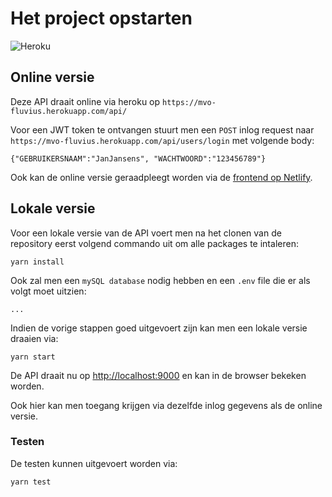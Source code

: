 # Het project opstarten
![Heroku](http://heroku-badge.herokuapp.com/?app=mvo-fluvius&root=api)

## Online versie
Deze API draait online via heroku op `https://mvo-fluvius.herokuapp.com/api/`

Voor een JWT token te ontvangen stuurt men een `POST` inlog request naar `https://mvo-fluvius.herokuapp.com/api/users/login` met volgende body:
```
{"GEBRUIKERSNAAM":"JanJansens", "WACHTWOORD":"123456789"}
```

Ook kan de online versie geraadpleegt worden via de [frontend op Netlify](https://mvo-fluvius.netlify.app/).
## Lokale versie

Voor een lokale versie van de API voert men na het clonen van de repository eerst volgend commando uit om alle packages te intaleren:
```
yarn install
```

Ook zal men een `mySQL database` nodig hebben en een `.env` file die er als volgt moet uitzien:

```
...
```


Indien de vorige stappen goed uitgevoert zijn kan men een lokale versie draaien via:
```
yarn start
```

De API draait nu op [http://localhost:9000](http://localhost:9000) en kan in de browser bekeken worden.

Ook hier kan men toegang krijgen via dezelfde inlog gegevens als de online versie.

### Testen
De testen kunnen uitgevoert worden via:
```
yarn test
```